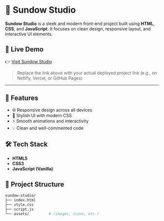 # 🌅 Sundow Studio

**Sundow Studio** is a sleek and modern front-end project built using **HTML**, **CSS**, and **JavaScript**. It focuses on clean design, responsive layout, and interactive UI elements.

## 🔗 Live Demo

👉 [Visit Sundow Studio]([https://your-live-project-link.com](https://sunnykushwaha07.github.io/sundown/))
> Replace the link above with your actual deployed project link (e.g., on Netlify, Vercel, or GitHub Pages)



---

## 📌 Features

- 🌐 Responsive design across all devices
- 🎨 Stylish UI with modern CSS
- ⚡ Smooth animations and interactivity
- 💡 Clean and well-commented code

## 🛠 Tech Stack

- **HTML5**
- **CSS3**
- **JavaScript (Vanilla)**

## 📂 Project Structure

```bash
sundow-studio/
├── index.html
├── style.css
├── script.js
└── assets/         # (images, icons, etc.)

